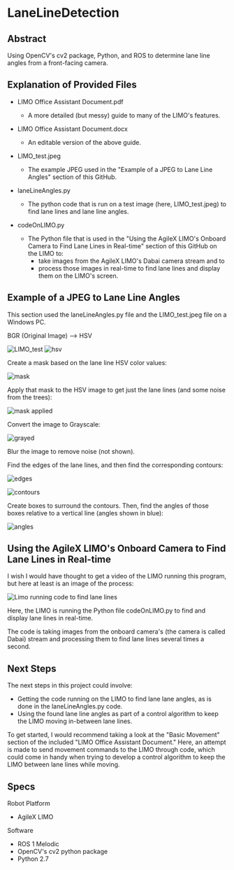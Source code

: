 # LaneLineDetection
## Abstract
Using OpenCV's cv2 package, Python, and ROS to determine lane line angles from a front-facing camera.

## Explanation of Provided Files
- LIMO Office Assistant Document.pdf
  - A more detailed (but messy) guide to many of the LIMO's features.
- LIMO Office Assistant Document.docx
  - An editable version of the above guide.
- LIMO_test.jpeg
  - The example JPEG used in the "Example of a JPEG to Lane Line Angles" section of this GitHub.

- laneLineAngles.py
  - The python code that is run on a test image (here, LIMO_test.jpeg) to find lane lines and lane line angles.
 
- codeOnLIMO.py
  - The Python file that is used in the "Using the AgileX LIMO's Onboard Camera to Find Lane Lines in Real-time" section of this GitHub on the LIMO to:
     - take images from the AgileX LIMO's Dabai camera stream and to
     - process those images in real-time to find lane lines and display them on the LIMO's screen.

## Example of a JPEG to Lane Line Angles

This section used the laneLineAngles.py file and the LIMO_test.jpeg file on a Windows PC.

BGR (Original Image) --> HSV

![LIMO_test](https://github.com/OryWickizer/LaneLineDetection/assets/22403868/3d6ce05c-6701-4a81-9999-6db38b8fe7b7)
![hsv](https://github.com/OryWickizer/LaneLineDetection/assets/22403868/0b3dace3-c8d7-4045-8071-9406a128091b)

Create a mask based on the lane line HSV color values:

![mask](https://github.com/OryWickizer/LaneLineDetection/assets/22403868/a5c842df-c941-4192-bc0e-908fcd218fdc)

Apply that mask to the HSV image to get just the lane lines (and some noise from the trees):

![mask applied](https://github.com/OryWickizer/LaneLineDetection/assets/22403868/69997a48-c100-4f11-829c-9305e4554313)

Convert the image to Grayscale:

![grayed](https://github.com/OryWickizer/LaneLineDetection/assets/22403868/84512c86-2d98-4c36-bc72-829d92ae4f54)

Blur the image to remove noise (not shown).

Find the edges of the lane lines, and then find the corresponding contours:

![edges](https://github.com/OryWickizer/LaneLineDetection/assets/22403868/2288e272-acfc-4493-b17c-ec8f2e264947)

![contours](https://github.com/OryWickizer/LaneLineDetection/assets/22403868/1d1c52cd-7a1a-4e5d-b6ca-f444e35931e2)

Create boxes to surround the contours. Then, find the angles of those boxes relative to a vertical line (angles shown in blue):

![angles](https://github.com/OryWickizer/LaneLineDetection/assets/22403868/78a43697-ce84-40fa-8057-9e8c1eff53ab)

## Using the AgileX LIMO's Onboard Camera to Find Lane Lines in Real-time

I wish I would have thought to get a video of the LIMO running this program, but here at least is an image of the process:

![Limo running code to find lane lines](https://github.com/OryWickizer/LaneLineDetection/assets/22403868/837249b5-9ec9-475e-884f-61c18ddd3287)

Here, the LIMO is running the Python file codeOnLIMO.py to find and display lane lines in real-time.

The code is taking images from the onboard camera's (the camera is called Dabai) stream and processing them to find lane lines several times a second.

## Next Steps

The next steps in this project could involve:
- Getting the code running on the LIMO to find lane lane angles, as is done in the laneLineAngles.py code.
- Using the found lane line angles as part of a control algorithm to keep the LIMO moving in-between lane lines.

To get started, I would recommend taking a look at the "Basic Movement" section of the included "LIMO Office Assistant Document." Here, an attempt is made to send movement commands to the LIMO through code, which could come in handy when trying to develop a control algorithm to keep the LIMO between lane lines while moving.

## Specs
Robot Platform

- AgileX LIMO

Software
- ROS 1 Melodic
- OpenCV's cv2 python package
- Python 2.7
